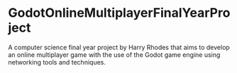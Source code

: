 # GodotOnlineMultiplayerFinalYearProject
A computer science final year project by Harry Rhodes that aims to develop an online multiplayer game with the use of the Godot game engine using networking tools and techniques.
